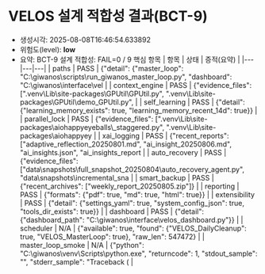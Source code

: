 # VELOS 설계 적합성 결과(BCT-9)
- 생성시각: 2025-08-08T16:46:54.633892
- 위험도(level): **low**
- 요약: BCT-9 설계 적합성: FAIL=0 / 9 핵심 항목
| 항목 | 상태 | 증적(요약) |
|---|---|---|
| paths | PASS | {"detail": {"master_loop": "C:\\giwanos\\scripts\\run_giwanos_master_loop.py", "dashboard": "C:\\giwanos\\interface\\vel |
| context_engine | PASS | {"evidence_files": [".venv\\Lib\\site-packages\\GPUtil\\GPUtil.py", ".venv\\Lib\\site-packages\\GPUtil\\demo_GPUtil.py", |
| self_learning | PASS | {"detail": {"learning_memory_exists": true, "learning_memory_recent_14d": true}} |
| parallel_lock | PASS | {"evidence_files": [".venv\\Lib\\site-packages\\aiohappyeyeballs\\_staggered.py", ".venv\\Lib\\site-packages\\aiohappyey |
| xai_logging | PASS | {"recent_reports": ["adaptive_reflection_20250801.md", "ai_insight_20250806.md", "ai_insights.json", "ai_insights_report |
| auto_recovery | PASS | {"evidence_files": ["data\\snapshots\\full_snapshot_20250804\\auto_recovery_agent.py", "data\\snapshots\\incremental_sna |
| smart_backup | PASS | {"recent_archives": ["weekly_report_20250805.zip"]} |
| reporting | PASS | {"formats": {"pdf": true, "md": true, "html": true}} |
| extensibility | PASS | {"detail": {"settings_yaml": true, "system_config_json": true, "tools_dir_exists": true}} |
| dashboard | PASS | {"detail": {"dashboard_path": "C:\\giwanos\\interface\\velos_dashboard.py"}} |
| scheduler | N/A | {"available": true, "found": {"VELOS_DailyCleanup": true, "VELOS_MasterLoop": true}, "raw_len": 547472} |
| master_loop_smoke | N/A | {"python": "C:\\giwanos\\venv\\Scripts\\python.exe", "returncode": 1, "stdout_sample": "", "stderr_sample": "Traceback ( |